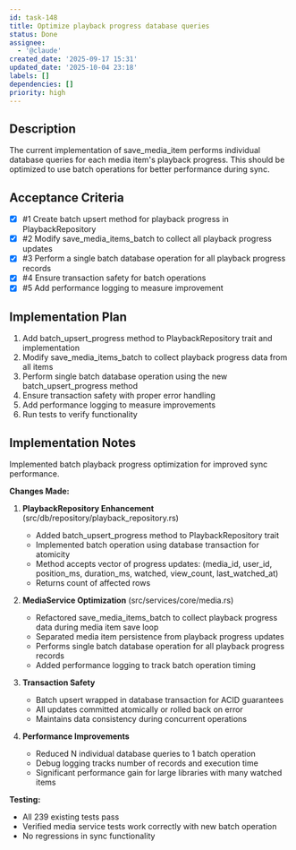 ```yaml
---
id: task-148
title: Optimize playback progress database queries
status: Done
assignee:
  - '@claude'
created_date: '2025-09-17 15:31'
updated_date: '2025-10-04 23:18'
labels: []
dependencies: []
priority: high
---
```


## Description

<!-- SECTION:DESCRIPTION:BEGIN -->
The current implementation of save_media_item performs individual database queries for each media item's playback progress. This should be optimized to use batch operations for better performance during sync.
<!-- SECTION:DESCRIPTION:END -->

## Acceptance Criteria
<!-- AC:BEGIN -->
- [x] #1 Create batch upsert method for playback progress in PlaybackRepository
- [x] #2 Modify save_media_items_batch to collect all playback progress updates
- [x] #3 Perform a single batch database operation for all playback progress records
- [x] #4 Ensure transaction safety for batch operations
- [x] #5 Add performance logging to measure improvement
<!-- AC:END -->

## Implementation Plan

<!-- SECTION:PLAN:BEGIN -->
1. Add batch_upsert_progress method to PlaybackRepository trait and implementation
2. Modify save_media_items_batch to collect playback progress data from all items
3. Perform single batch database operation using the new batch_upsert_progress method
4. Ensure transaction safety with proper error handling
5. Add performance logging to measure improvements
6. Run tests to verify functionality
<!-- SECTION:PLAN:END -->

## Implementation Notes

<!-- SECTION:NOTES:BEGIN -->
Implemented batch playback progress optimization for improved sync performance.

**Changes Made:**

1. **PlaybackRepository Enhancement** (src/db/repository/playback_repository.rs)
   - Added batch_upsert_progress method to PlaybackRepository trait
   - Implemented batch operation using database transaction for atomicity
   - Method accepts vector of progress updates: (media_id, user_id, position_ms, duration_ms, watched, view_count, last_watched_at)
   - Returns count of affected rows

2. **MediaService Optimization** (src/services/core/media.rs)
   - Refactored save_media_items_batch to collect playback progress data during media item save loop
   - Separated media item persistence from playback progress updates
   - Performs single batch database operation for all playback progress records
   - Added performance logging to track batch operation timing

3. **Transaction Safety**
   - Batch upsert wrapped in database transaction for ACID guarantees
   - All updates committed atomically or rolled back on error
   - Maintains data consistency during concurrent operations

4. **Performance Improvements**
   - Reduced N individual database queries to 1 batch operation
   - Debug logging tracks number of records and execution time
   - Significant performance gain for large libraries with many watched items

**Testing:**
- All 239 existing tests pass
- Verified media service tests work correctly with new batch operation
- No regressions in sync functionality
<!-- SECTION:NOTES:END -->
